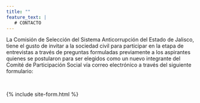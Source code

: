 ```yaml
---
title: ""
feature_text: |
   # CONTACTO
---
```


<p></p><p></p>
La Comisión de Selección del Sistema Anticorrupción del Estado de Jalisco, tiene el gusto de invitar a la sociedad civil para participar en la etapa de entrevistas a través de preguntas formuladas previamente a los aspirantes quienes se postularon para ser elegidos como un nuevo integrante del Comité de Participación Social vía correo electrónico a través del siguiente formulario:
</b></p><br>

<p></p>
 {% include site-form.html %}
<p></p>


<p></p><p></p><p></p><p></p>
